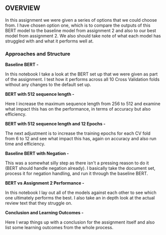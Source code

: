 ## OVERVIEW

In this assignment we were given a series of options that we could choose from. I have chosen option one, which is to compare the outputs of this BERT model to the baseline model from assignment 2 and also to our best model from assignment 2. We also should take note of what each model has struggled with and what it performs well at.

### Approaches and Structure

**Baseline BERT -**

In this notebook I take a look at the BERT set up that we were given as part of the assignment. I test how it performs across all 10 Cross Validation folds without any changes to the default set up.

**BERT with 512 sequence length -**

Here I increase the maximum sequence length from 256 to 512 and examine what impact this has on the performance, in terms of accuracy but also efficiency.

**BERT with 512 sequence length and 12 Epochs -**

The next adjustment is to increase the training epochs for each CV fold from 6 to 12 and see what impact this has, again on accuracy and also run time and efficiency.

**Baseline BERT with Negation -**

This was a somewhat silly step as there isn't a pressing reason to do it (BERT should handle negation already). I basically take the document set, process it for negation handling, and run it through the baseline BERT.

**BERT vs Assignment 2 Performance -**

In this notebook I lay out all of the models against each other to see which one ultimately performs the best. I also take an in depth look at the actual review text that they struggle on.

**Conclusion and Learning Outcomes -**

Here I wrap things up with a conclusion for the assignment itself and also list some learning outcomes from the whole process.